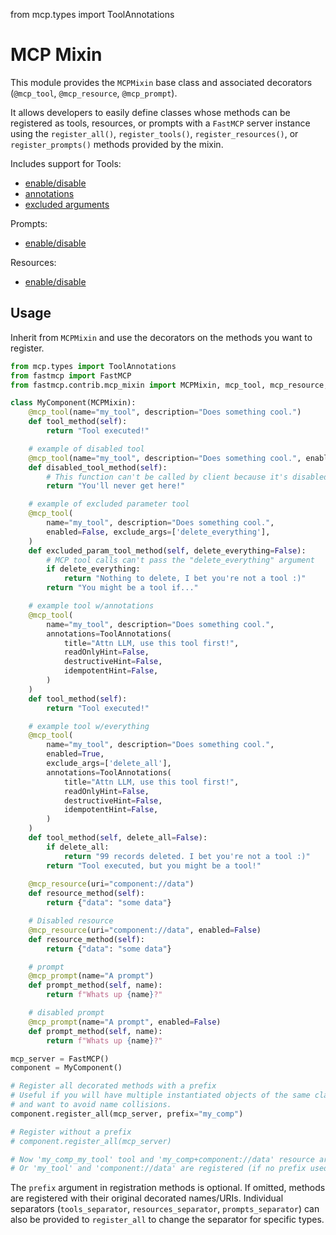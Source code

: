 from mcp.types import ToolAnnotations

# MCP Mixin

This module provides the `MCPMixin` base class and associated decorators (`@mcp_tool`, `@mcp_resource`, `@mcp_prompt`).

It allows developers to easily define classes whose methods can be registered as tools, resources, or prompts with a `FastMCP` server instance using the `register_all()`, `register_tools()`, `register_resources()`, or `register_prompts()` methods provided by the mixin.

Includes support for
Tools:
* [enable/disable](https://gofastmcp.com/servers/tools#disabling-tools)
* [annotations](https://gofastmcp.com/servers/tools#annotations-2)
* [excluded arguments](https://gofastmcp.com/servers/tools#excluding-arguments)

Prompts:
* [enable/disable](https://gofastmcp.com/servers/prompts#disabling-prompts)

Resources:
* [enable/disable](https://gofastmcp.com/servers/resources#disabling-resources)
  
## Usage

Inherit from `MCPMixin` and use the decorators on the methods you want to register.

```python
from mcp.types import ToolAnnotations
from fastmcp import FastMCP
from fastmcp.contrib.mcp_mixin import MCPMixin, mcp_tool, mcp_resource, mcp_prompt

class MyComponent(MCPMixin):
    @mcp_tool(name="my_tool", description="Does something cool.")
    def tool_method(self):
        return "Tool executed!"

    # example of disabled tool
    @mcp_tool(name="my_tool", description="Does something cool.", enabled=False)
    def disabled_tool_method(self):
        # This function can't be called by client because it's disabled
        return "You'll never get here!"

    # example of excluded parameter tool
    @mcp_tool(
        name="my_tool", description="Does something cool.",
        enabled=False, exclude_args=['delete_everything'],
    )
    def excluded_param_tool_method(self, delete_everything=False):
        # MCP tool calls can't pass the "delete_everything" argument
        if delete_everything:
            return "Nothing to delete, I bet you're not a tool :)"
        return "You might be a tool if..."

    # example tool w/annotations
    @mcp_tool(
        name="my_tool", description="Does something cool.",
        annotations=ToolAnnotations(
            title="Attn LLM, use this tool first!",
            readOnlyHint=False,
            destructiveHint=False,
            idempotentHint=False,
        )
    )
    def tool_method(self):
        return "Tool executed!"

    # example tool w/everything
    @mcp_tool(
        name="my_tool", description="Does something cool.",
        enabled=True,
        exclude_args=['delete_all'],
        annotations=ToolAnnotations(
            title="Attn LLM, use this tool first!",
            readOnlyHint=False,
            destructiveHint=False,
            idempotentHint=False,
        )
    )
    def tool_method(self, delete_all=False):
        if delete_all:
            return "99 records deleted. I bet you're not a tool :)"
        return "Tool executed, but you might be a tool!"
    
    @mcp_resource(uri="component://data")
    def resource_method(self):
        return {"data": "some data"}

    # Disabled resource
    @mcp_resource(uri="component://data", enabled=False)
    def resource_method(self):
        return {"data": "some data"}

    # prompt
    @mcp_prompt(name="A prompt")
    def prompt_method(self, name):
        return f"Whats up {name}?"

    # disabled prompt
    @mcp_prompt(name="A prompt", enabled=False)
    def prompt_method(self, name):
        return f"Whats up {name}?"

mcp_server = FastMCP()
component = MyComponent()

# Register all decorated methods with a prefix
# Useful if you will have multiple instantiated objects of the same class
# and want to avoid name collisions.
component.register_all(mcp_server, prefix="my_comp") 

# Register without a prefix
# component.register_all(mcp_server) 

# Now 'my_comp_my_tool' tool and 'my_comp+component://data' resource are registered (if prefix used)
# Or 'my_tool' and 'component://data' are registered (if no prefix used)
```

The `prefix` argument in registration methods is optional. If omitted, methods are registered with their original decorated names/URIs. Individual separators (`tools_separator`, `resources_separator`, `prompts_separator`) can also be provided to `register_all` to change the separator for specific types.
